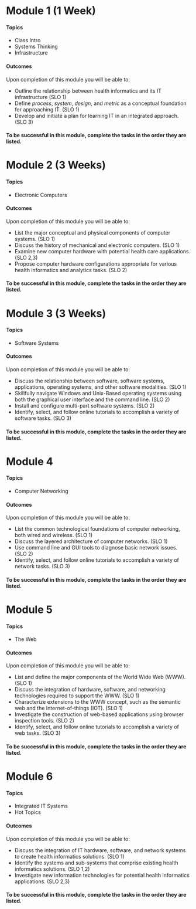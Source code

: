 Module 1 (1 Week)
========

#### Topics
* Class Intro
* Systems Thinking
* Infrastructure

#### Outcomes
Upon completion of this module you will be able to:

* Outline the relationship between health informatics and its IT infrastructure (SLO 1)
* Define *process*, *system*, *design*, and *metric* as a conceptual foundation for approaching IT. (SLO 1)
* Develop and initiate a plan for learning IT in an integrated approach. (SLO 3)


#### **To be successful in this module, complete the tasks in the order they are listed.**

Module 2 (3 Weeks)
========

#### Topics
* Electronic Computers

#### Outcomes
Upon completion of this module you will be able to:

* List the major conceptual and physical components of computer systems. (SLO 1)
* Discuss the history of mechanical and electronic computers. (SLO 1)
* Examine new computer hardware with potential health care applications. (SLO 2,3)
* Propose computer hardware configurations appropriate for various health informatics and analytics tasks. (SLO 2)

#### **To be successful in this module, complete the tasks in the order they are listed.**

Module 3 (3 Weeks)
========

#### Topics
* Software Systems

#### Outcomes
Upon completion of this module you will be able to:

* Discuss the relationship between software, software systems, applications, operating systems, and other software modalities. (SLO 1)
* Skillfully navigate Windows and Unix-Based operating systems using both the graphical user interface and the command line. (SLO 2)
* Install and configure multi-part software systems. (SLO 2)
* Identify, select, and follow online tutorials to accomplish a variety of software tasks. (SLO 3)

#### **To be successful in this module, complete the tasks in the order they are listed.**

Module 4
========

#### Topics
* Computer Networking

#### Outcomes
Upon completion of this module you will be able to:

* List the common technological foundations of computer networking, both wired and wireless. (SLO 1)
* Discuss the layered architecture of computer networks. (SLO 1)
* Use command line and GUI tools to diagnose basic network issues. (SLO 2)
* Identify, select, and follow online tutorials to accomplish a variety of network tasks. (SLO 3)

#### **To be successful in this module, complete the tasks in the order they are listed.**

Module 5
========

#### Topics
* The Web

#### Outcomes
Upon completion of this module you will be able to:

* List and define the major components of the World Wide Web (WWW). (SLO 1)
* Discuss the integration of hardware, software, and networking technologies required to support the WWW. (SLO 1)
* Characterize extensions to the WWW concept, such as the semantic web and the Internet-of-things (IOT). (SLO 1)
* Investigate the construction of web-based applications using browser inspection tools. (SLO 2)
* Identify, select, and follow online tutorials to accomplish a variety of web tasks. (SLO 3)

#### **To be successful in this module, complete the tasks in the order they are listed.**

Module 6
========

#### Topics
* Integrated IT Systems
* Hot Topics

#### Outcomes
Upon completion of this module you will be able to:

* Discuss the integration of IT hardware, software, and network systems to create health informatics solutions. (SLO 1)
* Identify the systems and sub-systems that comprise existing health informatics solutions. (SLO 1,2)
* Investigate new information technologies for potential health informatics applications. (SLO 2,3)

#### **To be successful in this module, complete the tasks in the order they are listed.**
